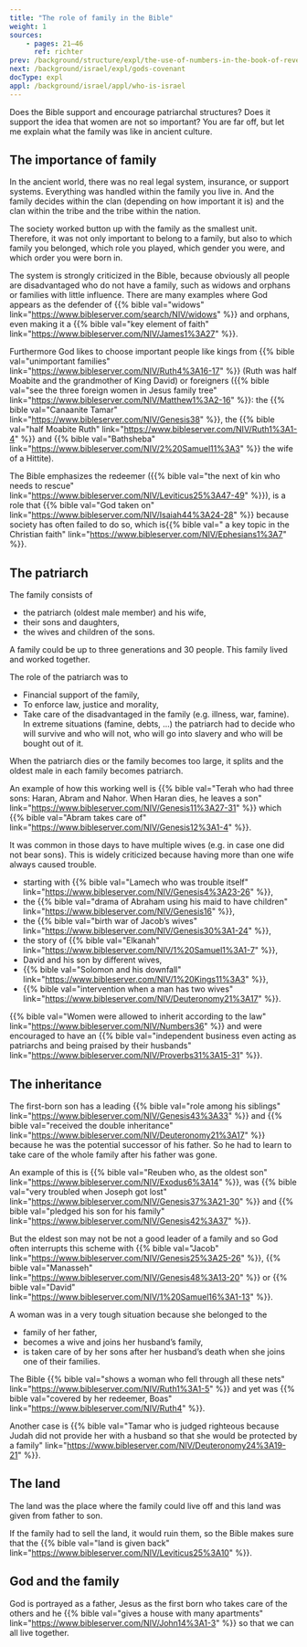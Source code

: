 ```yaml
---
title: "The role of family in the Bible"
weight: 1
sources:
    - pages: 21–46
      ref: richter
prev: /background/structure/expl/the-use-of-numbers-in-the-book-of-revelation
next: /background/israel/expl/gods-covenant
docType: expl
appl: /background/israel/appl/who-is-israel
---
```


Does the Bible support and encourage patriarchal structures? Does it support the idea that women are not so important? You are far off, but let me explain what the family was like in ancient culture.

## The importance of family

<a name="8181"></a>
In the ancient world, there was no real legal system, insurance, or support systems. Everything was handled within the family you live in. And the family decides within the clan (depending on how important it is) and the clan within the tribe and the tribe within the nation.

The society worked button up with the family as the smallest unit. Therefore, it was not only important to belong to a family, but also to which family you belonged, which role you played, which gender you were, and which order you were born in.

The system is strongly criticized in the Bible, because obviously all people are disadvantaged who do not have a family, such as widows and orphans or families with little influence. There are many examples where God appears as the defender of {{% bible val="widows" link="https://www.bibleserver.com/search/NIV/widows" %}} and orphans, even making it a {{% bible val="key element of faith" link="https://www.bibleserver.com/NIV/James1%3A27" %}}.

Furthermore God likes to choose important people like kings from {{% bible val="unimportant families" link="https://www.bibleserver.com/NIV/Ruth4%3A16-17" %}} (Ruth was half Moabite and the grandmother of King David) or foreigners ({{% bible val="see the three foreign women in Jesus family tree" link="https://www.bibleserver.com/NIV/Matthew1%3A2-16" %}}: the {{% bible val="Canaanite Tamar" link="https://www.bibleserver.com/NIV/Genesis38" %}}, the {{% bible val="half Moabite Ruth" link="https://www.bibleserver.com/NIV/Ruth1%3A1-4" %}} and {{% bible val="Bathsheba" link="https://www.bibleserver.com/NIV/2%20Samuel11%3A3" %}} the wife of a Hittite).

The Bible emphasizes the redeemer ({{% bible val="the next of kin who needs to rescue" link="https://www.bibleserver.com/NIV/Leviticus25%3A47-49" %}}), is a role that {{% bible val="God taken on" link="https://www.bibleserver.com/NIV/Isaiah44%3A24-28" %}} because society has often failed to do so, which is{{% bible val=" a key topic in the Christian faith" link="https://www.bibleserver.com/NIV/Ephesians1%3A7" %}}.

## The patriarch

<a name="7e2f"></a>
The family consists of

- the patriarch (oldest male member) and his wife,
- their sons and daughters,
- the wives and children of the sons.

A family could be up to three generations and 30 people. This family lived and worked together.

The role of the patriarch was to

- Financial support of the family,
- To enforce law, justice and morality,
- Take care of the disadvantaged in the family (e.g. illness, war, famine). In extreme situations (famine, debts, …) the patriarch had to decide who will survive and who will not, who will go into slavery and who will be bought out of it.

When the patriarch dies or the family becomes too large, it splits and the oldest male in each family becomes patriarch.

An example of how this working well is {{% bible val="Terah who had three sons: Haran, Abram and Nahor. When Haran dies, he leaves a son" link="https://www.bibleserver.com/NIV/Genesis11%3A27-31" %}} which {{% bible val="Abram takes care of" link="https://www.bibleserver.com/NIV/Genesis12%3A1-4" %}}.

It was common in those days to have multiple wives (e.g. in case one did not bear sons). This is widely criticized because having more than one wife always caused trouble.

- starting with {{% bible val="Lamech who was trouble itself" link="https://www.bibleserver.com/NIV/Genesis4%3A23-26" %}},
- the {{% bible val="drama of Abraham using his maid to have children" link="https://www.bibleserver.com/NIV/Genesis16" %}},
- the {{% bible val="birth war of Jacob’s wives" link="https://www.bibleserver.com/NIV/Genesis30%3A1-24" %}},
- the story of {{% bible val="Elkanah" link="https://www.bibleserver.com/NIV/1%20Samuel1%3A1-7" %}},
- David and his son by different wives,
- {{% bible val="Solomon and his downfall" link="https://www.bibleserver.com/NIV/1%20Kings11%3A3" %}},
- {{% bible val="intervention when a man has two wives" link="https://www.bibleserver.com/NIV/Deuteronomy21%3A17" %}}.

{{% bible val="Women were allowed to inherit according to the law" link="https://www.bibleserver.com/NIV/Numbers36" %}} and were encouraged to have an {{% bible val="independent business even acting as patriarchs and being praised by their husbands" link="https://www.bibleserver.com/NIV/Proverbs31%3A15-31" %}}.

## The inheritance

<a name="4395"></a>
The first-born son has a leading {{% bible val="role among his siblings" link="https://www.bibleserver.com/NIV/Genesis43%3A33" %}} and {{% bible val="received the double inheritance" link="https://www.bibleserver.com/NIV/Deuteronomy21%3A17" %}} because he was the potential successor of his father. So he had to learn to take care of the whole family after his father was gone.

An example of this is {{% bible val="Reuben who, as the oldest son" link="https://www.bibleserver.com/NIV/Exodus6%3A14" %}}, was {{% bible val="very troubled when Joseph got lost" link="https://www.bibleserver.com/NIV/Genesis37%3A21-30" %}} and {{% bible val="pledged his son for his family" link="https://www.bibleserver.com/NIV/Genesis42%3A37" %}}.

But the eldest son may not be not a good leader of a family and so God often interrupts this scheme with {{% bible val="Jacob" link="https://www.bibleserver.com/NIV/Genesis25%3A25-26" %}}, {{% bible val="Manasseh" link="https://www.bibleserver.com/NIV/Genesis48%3A13-20" %}} or {{% bible val="David" link="https://www.bibleserver.com/NIV/1%20Samuel16%3A1-13" %}}.

A woman was in a very tough situation because she belonged to the

- family of her father,
- becomes a wive and joins her husband’s family,
- is taken care of by her sons after her husband’s death when she joins one of their families.

The Bible {{% bible val="shows a woman who fell through all these nets" link="https://www.bibleserver.com/NIV/Ruth1%3A1-5" %}} and yet was {{% bible val="covered by her redeemer, Boas" link="https://www.bibleserver.com/NIV/Ruth4" %}}.

Another case is {{% bible val="Tamar who is judged righteous because Judah did not provide her with a husband so that she would be protected by a family" link="https://www.bibleserver.com/NIV/Deuteronomy24%3A19-21" %}}.

## The land

<a name="b86e"></a>
The land was the place where the family could live off and this land was given from father to son.

If the family had to sell the land, it would ruin them, so the Bible makes sure that the {{% bible val="land is given back" link="https://www.bibleserver.com/NIV/Leviticus25%3A10" %}}.

## God and the family

<a name="01d7"></a>
God is portrayed as a father, Jesus as the first born who takes care of the others and he {{% bible val="gives a house with many apartments" link="https://www.bibleserver.com/NIV/John14%3A1-3" %}} so that we can all live together.
